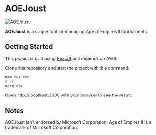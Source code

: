 # AOEJoust

![AOEJoust](https://aoe-joust.s3.us-east-2.amazonaws.com/img/aoe-joust.png)

**AOEJoust** is a simple tool for managing Age of Empires II tournaments.

## Getting Started

This project is built using [NextJS](https://nextjs.org/) and depends on AWS.

Clone this repository and start the project with this command:

```bash
npm run dev
# or
yarn dev
```

Open [http://localhost:3000](http://localhost:3000) with your browser to see the result.

## Notes

AOEJoust isn't endorsed by Microsoft Corporation. Age of Empires II is a trademark of Microsoft Corporation.
